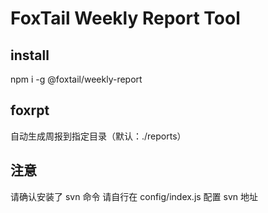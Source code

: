 # FoxTail Weekly Report Tool

## install

npm i -g @foxtail/weekly-report

## foxrpt

自动生成周报到指定目录（默认：./reports）

## 注意

请确认安装了 svn 命令
请自行在 config/index.js 配置 svn 地址
